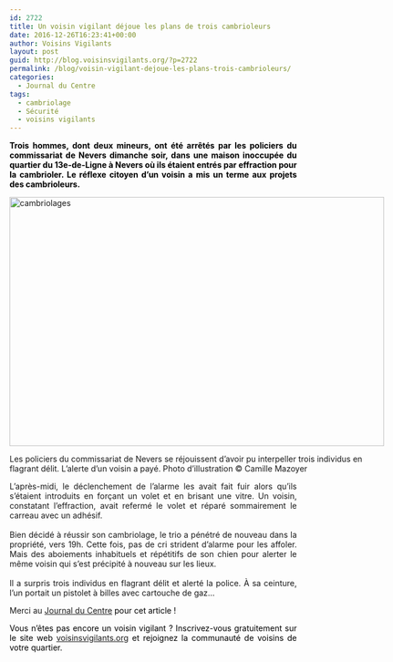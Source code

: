 ```yaml
---
id: 2722
title: Un voisin vigilant déjoue les plans de trois cambrioleurs
date: 2016-12-26T16:23:41+00:00
author: Voisins Vigilants
layout: post
guid: http://blog.voisinsvigilants.org/?p=2722
permalink: /blog/voisin-vigilant-dejoue-les-plans-trois-cambrioleurs/
categories:
  - Journal du Centre
tags:
  - cambriolage
  - Sécurité
  - voisins vigilants
---
```

<p style="text-align: justify;">
  <strong><span style="color: #000000;">Trois hommes, dont deux mineurs, ont été arrêtés par les policiers du commissariat de Nevers dimanche soir, dans une maison inoccupée du quartier du 13e-de-Ligne à Nevers où ils étaient entrés par effraction pour la cambrioler. Le réflexe citoyen d’un voisin a mis un terme aux projets des cambrioleurs.</span></strong>
</p>

<div id="attachment_2723" style="width: 667px" class="wp-caption aligncenter">
  <a href="./../../images/2016/12/illustration-cambriolage_2974455.jpeg"><img class="wp-image-2723 size-full" src="./../../images/2016/12/illustration-cambriolage_2974455.jpeg" alt="cambriolages" width="657" height="437" /></a>
  
  <p class="wp-caption-text">
    Les policiers du commissariat de Nevers se réjouissent d&rsquo;avoir pu interpeller trois individus en flagrant délit. L&rsquo;alerte d&rsquo;un voisin a payé. Photo d&rsquo;illustration © Camille Mazoyer
  </p>
</div>

<p style="text-align: justify;">
  L’après-midi, le déclenchement de l’alarme les avait fait fuir alors qu’ils s’étaient introduits en forçant un volet et en brisant une vitre. Un voisin, constatant l’effraction, avait refermé le volet et réparé sommairement le carreau avec un adhésif.<br style="color: #333f48;" /><br style="color: #333f48;" />Bien décidé à réussir son cambriolage, le trio a pénétré de nouveau dans la propriété, vers 19h. Cette fois, pas de cri strident d’alarme pour les affoler. Mais des aboiements inhabituels et répétitifs de son chien pour alerter le même voisin qui s’est précipité à nouveau sur les lieux.<br style="color: #333f48;" /><br style="color: #333f48;" />Il a surpris trois individus en flagrant délit et alerté la police. À sa ceinture, l’un portait un pistolet à billes avec cartouche de gaz&#8230;
</p>

<p style="text-align: justify;">
  Merci au <a href="http://www.lejdc.fr/nevers/faits-divers/2016/12/05/un-voisin-vigilant-dejoue-les-plans-de-trois-cambrioleurs_12196433.html">Journal du Centre</a> <span style="color: #000000;">pour cet article !</span>
</p>

<div class="detailArticlePub p402_hide" style="font-weight: inherit; font-style: inherit; color: #464646; text-align: justify;">
  <span style="color: #000000;">Vous n&rsquo;êtes pas encore un voisin vigilant ? Inscrivez-vous gratuitement sur le site web</span> <a href="http://www.voisinsvigilants.org">voisinsvigilants.org</a> <span style="color: #000000;">et rejoignez la communauté de voisins de votre quartier.</span>
</div>